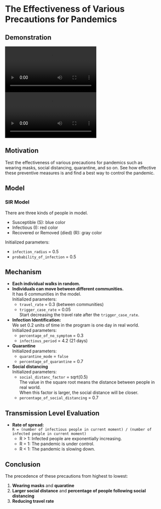 # The Effectiveness of Various Precautions for Pandemics

## Demonstration
![Pandemic Model Simulation](https://user-images.githubusercontent.com/80250573/200988295-80b9ae4f-7400-4dbd-9dcf-a426756d935f.mp4)
![Pandemic Case Track](https://user-images.githubusercontent.com/80250573/200987910-5f51625e-9f13-4ca6-a599-8a7c5c7ada2f.mp4)

## Motivation
Test the effectiveness of various precautions for pandemics such as wearing masks, social distancing, quarantine, and so on. See how effective these preventive measures is and find a best way to control the pandemic.

## Model
### SIR Model
There are three kinds of people in model.
- Susceptible (S): blue color
- Infectious (I): red color
- Recovered or Removed (died) (R): gray color

Initialized parameters:
- `infection_radius` = 0.5
- `probability_of_infection` = 0.5

## Mechanism
- **Each individual walks in random.**
- **Individuals can move between different communities.**\
  It has 6 communities in the model.\
  Initialized parameters:
  - `travel_rate` = 0.3 (between communities)
  - `trigger_case_rate` = 0.05\
  Start decreasing the travel rate after the `trigger_case_rate`.
- **Infection Identification:**\
  We set 0.2 units of time in the program is one day in real world.\
  Initialized parameters:
  - `percentage_of_no_symptom` = 0.3
  - `infectious_period` = 4.2 (21 days)
- **Quarantine**\
  Initialized parameters:
  - `quarantine_mode` = `false`
  - `percentage_of_quarantine` = 0.7
- **Social distancing**\
  Initialized parameters:
  - `social_distanc_factor` = sqrt(0.5)\
  The value in the square root means the distance between people in real world.\
  When this factor is larger, the social distance will be closer.
  - `percentage_of_social_distancing` = 0.7

## Transmission Level Evaluation
- **Rate of spread:**\
  `R = (number of infectious people in current moment) / (number of infected people in current moment)`
  - R > 1: Infected people are exponentially increasing.
  - R = 1: The pandemic is under control.
  - R < 1: The pandemic is slowing down.

## Conclusion
The precedence of these precautions from highest to lowest:
1. **Wearing masks** and **quaratine**
2. **Larger social distance** and **percentage of people following social distancing**
3. **Reducing travel rate**
